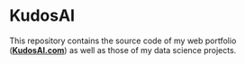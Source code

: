 # KudosAI
This repository contains the source code of my web portfolio ([**KudosAI.com**](https://www.kudosai.com)) as well as those of my data science projects.
